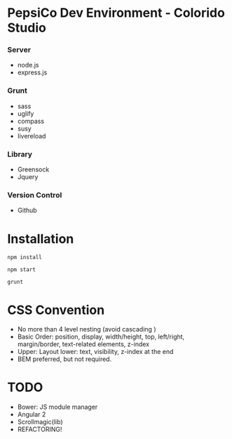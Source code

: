 # PepsiCo Dev Environment - Colorido Studio

### Server
- node.js
- express.js

### Grunt
- sass
- uglify
- compass
- susy
- livereload

### Library
- Greensock
- Jquery

### Version Control
- Github

# Installation

`npm install`

`npm start`

`grunt`


# CSS Convention

- No more than 4 level nesting (avoid cascading )
- Basic Order: position, display, width/height, top, left/right, margin/border,
         text-related elements, z-index
- Upper: Layout lower: text, visibility, z-index at the end
- BEM preferred, but not required.


# TODO
- Bower: JS module manager
- Angular 2
- Scrollmagic(lib)
- REFACTORING!








